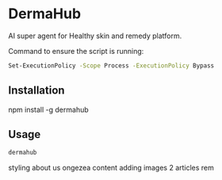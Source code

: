 # DermaHub
AI super agent for Healthy skin and remedy platform.

Command to ensure the script is running:
```bash
Set-ExecutionPolicy -Scope Process -ExecutionPolicy Bypass

```

## Installation

npm install -g dermahub

## Usage 
```bash
dermahub
```


styling 
about us 
ongezea content
adding images 2 articles rem

 
